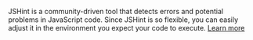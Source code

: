 JSHint is a community-driven tool that detects errors and potential problems in JavaScript code. Since JSHint is so flexible, you can easily adjust it in the environment you expect your code to execute. [Learn more](https://github.com/jshint/jshint)
